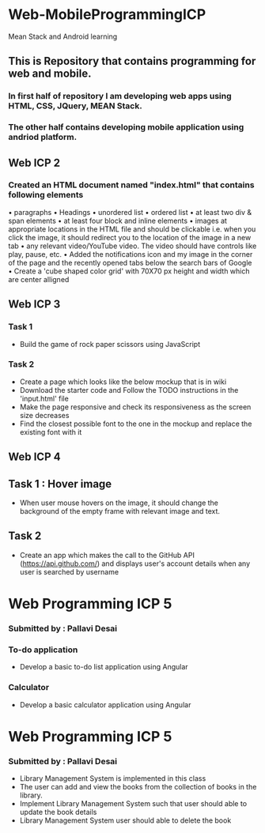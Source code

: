 # Web-MobileProgrammingICP
Mean Stack and Android learning 

## This is Repository that contains programming for web and mobile.
### In first half of repository I am developing web apps using HTML, CSS, JQuery, MEAN Stack.
### The other half contains developing mobile application using andriod platform.

## Web ICP 2

### Created an HTML document named "index.html" that contains following elements
•	paragraphs 
•	Headings
•	unordered list
•	ordered list
•	at least two div & span elements
•	at least four block and inline elements
•	images at appropriate locations in the HTML file and should be clickable i.e. when you click the image, it should redirect you to the location of the image in a new tab
•	any relevant video/YouTube video. The video should have controls like play, pause, etc.
•	Added the notifications icon and my image in the corner of the page and the recently opened tabs below the search bars of Google
•	Create a 'cube shaped color grid' with 70X70 px height and width which are center alligned

## Web ICP 3

### Task 1
* Build the game of rock paper scissors using JavaScript

### Task 2

* Create a page which looks like the below mockup that is in wiki 
* Download the starter code and Follow the TODO instructions in the 'input.html' file
* Make the page responsive and check its responsiveness as the screen size decreases
* Find  the  closest  possible font to the  one  in  the  mockup  and  replace the existing font with it 

## Web ICP 4

## Task 1 : Hover image

* When user mouse hovers on the image, it should change the background of the empty frame with relevant image and text. 

## Task 2

* Create an app which makes the call to the GitHub API (https://api.github.com/) and displays user's account details when any user is searched by username

# Web Programming ICP 5
### Submitted by : Pallavi Desai

### To-do application
* Develop a basic to-do list application using Angular


### Calculator
* Develop a basic calculator application using Angular

# Web Programming ICP 5
### Submitted by : Pallavi Desai

* Library Management System is implemented in this class
* The user can add and view the books from the collection of books in the library. 
* Implement Library Management System such that user should able to update the book details
* Library Management System user should able to delete the book



